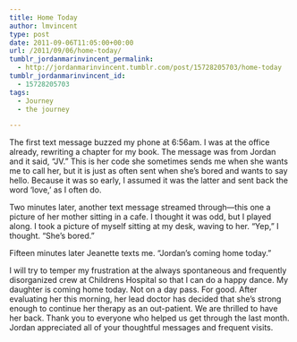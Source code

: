 ```yaml
---
title: Home Today
author: lmvincent
type: post
date: 2011-09-06T11:05:00+00:00
url: /2011/09/06/home-today/
tumblr_jordanmarinvincent_permalink:
  - http://jordanmarinvincent.tumblr.com/post/15728205703/home-today
tumblr_jordanmarinvincent_id:
  - 15728205703
tags:
  - Journey
  - the journey

---
```

The first text message buzzed my phone at 6:56am. I was at the office already, rewriting a chapter for my book. The message was from Jordan and it said, &ldquo;JV.&rdquo; This is her code she sometimes sends me when she wants me to call her, but it is just as often sent when she&rsquo;s bored and wants to say hello. Because it was so early, I assumed it was the latter and sent back the word &lsquo;love,&rsquo; as I often do.

Two minutes later, another text message streamed through—this one a picture of her mother sitting in a cafe. I thought it was odd, but I played along. I took a picture of myself sitting at my desk, waving to her. &ldquo;Yep,&rdquo; I thought. &ldquo;She&rsquo;s bored.&rdquo;

Fifteen minutes later Jeanette texts me. &ldquo;Jordan&rsquo;s coming home today.&rdquo;

I will try to temper my frustration at the always spontaneous and frequently disorganized crew at Childrens Hospital so that I can do a happy dance. My daughter is coming home today. Not on a day pass. For good. After evaluating her this morning, her lead doctor has decided that she&rsquo;s strong enough to continue her therapy as an out-patient. We are thrilled to have her back. Thank you to everyone who helped us get through the last month. Jordan appreciated all of your thoughtful messages and frequent visits.